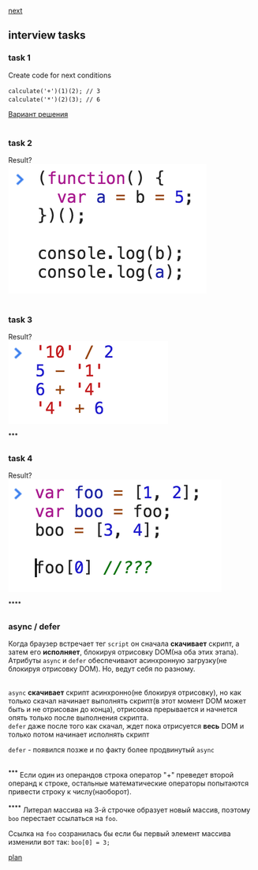 <a href="02.md">next</a>

<h2>interview tasks</h2>

<h3>task 1</h3>
<div>
Create code for next conditions

<code>calculate('+')(1)(2); // 3</code>
<br>
<code>calculate('*')(2)(3); // 6</code>
<div>
<a href="https://codepen.io/paawel/pen/Qogrqa?editors=0012">Вариант решения</a>
</div>

</div>

<br>

<h3>task 2</h3>
<div>
Result?

<br>
<img src="media/01-1.png">

</div>

<br>

<h3>task 3</h3>
<div>
Result?

<br>
<img src="media/01-2.png">

<sup><strong>***</strong></sup>

</div>

<h3>task 4</h3>
<div>
Result?

<br>
<img src="media/01-3.png">

<sup><strong>****</strong></sup>
</div>

<h3>async / defer</h3>
<div>
Когда браузер встречает тег <code>script</code> он сначала <strong>скачивает</strong> скрипт, а затем его <strong>исполняет</strong>,
блокируя отрисовку DOM(на оба этих этапа). Атрибуты <code>async</code> и <code>defer</code> обеспечивают асинхронную загрузку(не блокируя отрисовку DOM). 
Но, ведут себя по разному.

<br/>
<br/>

<code>async</code> <strong>скачивает</strong> скрипт асинхронно(не блокируя отрисовку), но как только скачал начинает выполнять скрипт(в этот момент DOM может быть и не отрисован до конца), отрисовка прерывается и начнется опять только после выполнения скрипта.
<br>
<code>defer</code> даже после того как скачал, ждет пока отрисуется <strong>весь</strong> DOM и только потом начинает исполнять скрипт

<code>defer</code> - появился позже и по факту более продвинутый <code>async</code>
</div>


<br>

<div>
<sup><strong>***</strong></sup> Если один из операндов строка оператор "+" преведет второй операнд к строке,
остальные математические операторы попытаются привести строку к числу(наоборот).
</div>

<br>

<div>
<sup><strong>****</strong></sup> Литерал массива на 3-й строчке образует новый массив, поэтому <code>boo</code>
перестает ссылаться на <code>foo</code>.

Ссылка на <code>foo</code> созранилась бы если бы первый элемент массива изменили вот так: <code>boo[0] = 3;</code>
</div>

<a href="00.md">plan</a>
